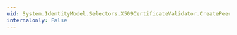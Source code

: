 ```yaml
---
uid: System.IdentityModel.Selectors.X509CertificateValidator.CreatePeerOrChainTrustValidator(System.Boolean,System.Security.Cryptography.X509Certificates.X509ChainPolicy)
internalonly: False
---
```

